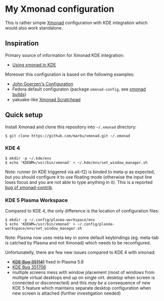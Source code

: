 # My Xmonad configuration

This is rather simple [Xmonad](http://www.haskell.org/haskellwiki/Xmonad)
configuration with KDE integration which would also work standalone.

## Inspiration

Primary source of information for Xmonad KDE integration:

 * [Using xmonad in KDE](http://www.haskell.org/haskellwiki/Xmonad/Using_xmonad_in_KDE)

Moreover this configuration is based on the following examples:

 * [John Goerzen's Configuration](http://www.haskell.org/haskellwiki/Xmonad/Config_archive/John_Goerzen's_Configuration)
 * Fedora default configuraton (package `xmonad-config`, see [xmonad builds](http://koji.fedoraproject.org/koji/packageinfo?packageID=8370))
 * yakuake-like [Xmonad Scratchpad](http://pbrisbin.com/posts/xmonad_scratchpad/)

## Quick setup

Install Xmonad and clone this repository into `~/.xmonad` directory:

~~~
$ git clone https://github.com/marbu/xmonad.git ~/.xmonad
~~~

### KDE 4

~~~
$ mkdir -p ~/.kde/env
$ echo 'KDEWM=/usr/bin/xmonad' > ~/.kde/env/set_window_manager.sh
~~~

Note: runner (in KDE triggered via alt-f2) is binded to meta-p as expected,
but you should configure it to use floating mode (otherwise the input line
loses focus and you are not able to type anything in it). This is a reported
[bug of xmonad-contrib](http://code.google.com/p/xmonad/issues/detail?id=430).

### KDE 5 Plasma Workspace

Compared to KDE 4, the only difference is the location of configuration files:

~~~
$ mkdir -p ~/.config/plasma-workspace/env
$ echo 'KDEWM=/usr/bin/xmonad' > ~/.config/plasma-workspace/env/set_window_manager.sh
~~~

Note: Plasma now uses meta key in some default keybindings (eg. meta-tab is
catched by Plasma and not Xmonad) which needs to be reconfigured.

Unfortunatelly, there are few new issues compared to KDE 4 with xmonad:

 * ~~[KDE Bug 351141](https://bugs.kde.org/show_bug.cgi?id=351141)~~
   fixed in Plasma 5.8
 * [KDE Bug 351706](https://bugs.kde.org/show_bug.cgi?id=351706)
 * multiple screens mess with window placement (most of windows from multiple
   virtual desktops end up on single virt. desktop when screen is connected
   or disconnected) and this *may be* a consequence of new KDE 5 feature which
   maintains separate desktop configuration when new screen is attached
   (further investigation needed)
